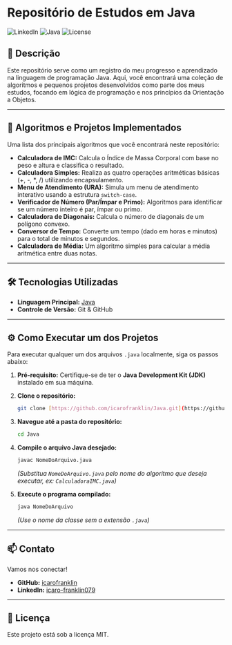 # Repositório de Estudos em Java

![LinkedIn](https://img.shields.io/badge/LinkedIn-icaro--franklin079-blue?style=for-the-badge&logo=linkedin&logoColor=white)
![Java](https://img.shields.io/badge/Java-17+-orange?style=for-the-badge&logo=java&logoColor=white)
![License](https://img.shields.io/badge/License-MIT-green?style=for-the-badge)

## 📄 Descrição

Este repositório serve como um registro do meu progresso e aprendizado na linguagem de programação Java. Aqui, você encontrará uma coleção de algoritmos e pequenos projetos desenvolvidos como parte dos meus estudos, focando em lógica de programação e nos princípios da Orientação a Objetos.

---

## 🚀 Algoritmos e Projetos Implementados

Uma lista dos principais algoritmos que você encontrará neste repositório:

* **Calculadora de IMC:** Calcula o Índice de Massa Corporal com base no peso e altura e classifica o resultado.
* **Calculadora Simples:** Realiza as quatro operações aritméticas básicas (+, -, *, /) utilizando encapsulamento.
* **Menu de Atendimento (URA):** Simula um menu de atendimento interativo usando a estrutura `switch-case`.
* **Verificador de Número (Par/Ímpar e Primo):** Algoritmos para identificar se um número inteiro é par, ímpar ou primo.
* **Calculadora de Diagonais:** Calcula o número de diagonais de um polígono convexo.
* **Conversor de Tempo:** Converte um tempo (dado em horas e minutos) para o total de minutos e segundos.
* **Calculadora de Média:** Um algoritmo simples para calcular a média aritmética entre duas notas.

---

## 🛠️ Tecnologias Utilizadas

* **Linguagem Principal:** [Java](https://www.java.com/)
* **Controle de Versão:** Git & GitHub

---

## ⚙️ Como Executar um dos Projetos

Para executar qualquer um dos arquivos `.java` localmente, siga os passos abaixo:

1.  **Pré-requisito:** Certifique-se de ter o **Java Development Kit (JDK)** instalado em sua máquina.

2.  **Clone o repositório:**
    ```bash
    git clone [https://github.com/icarofranklin/Java.git](https://github.com/icarofranklin/Java.git)
    ```

3.  **Navegue até a pasta do repositório:**
    ```bash
    cd Java
    ```

4.  **Compile o arquivo Java desejado:**
    ```bash
    javac NomeDoArquivo.java
    ```
    *(Substitua `NomeDoArquivo.java` pelo nome do algoritmo que deseja executar, ex: `CalculadoraIMC.java`)*

5.  **Execute o programa compilado:**
    ```bash
    java NomeDoArquivo
    ```
    *(Use o nome da classe sem a extensão `.java`)*

---

## 📫 Contato

Vamos nos conectar!

* **GitHub:** [icarofranklin](https://github.com/icarofranklin)
* **LinkedIn:** [icaro-franklin079](https://www.linkedin.com/in/icaro-franklin079/)

---

## 📄 Licença

Este projeto está sob a licença MIT.
